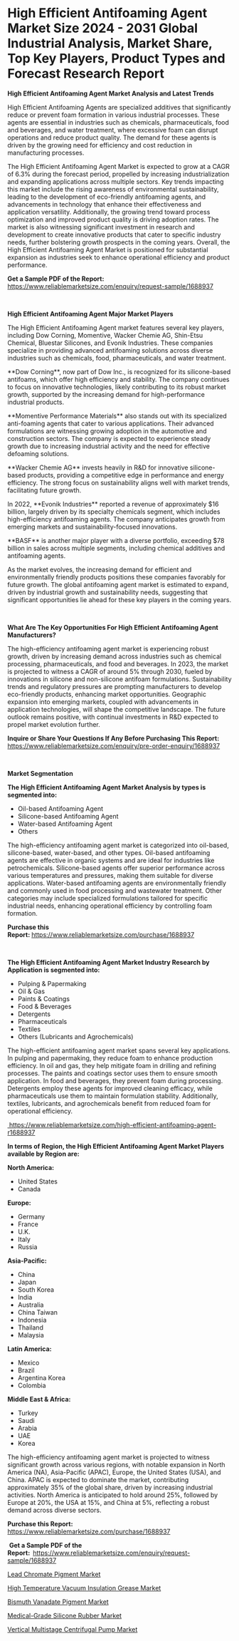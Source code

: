 <p><h1>High Efficient Antifoaming Agent Market Size 2024 - 2031 Global Industrial Analysis, Market Share, Top Key Players, Product Types and Forecast Research Report</h1></p><p><strong>High Efficient Antifoaming Agent Market Analysis and Latest Trends</strong></p>
<p><p>High Efficient Antifoaming Agents are specialized additives that significantly reduce or prevent foam formation in various industrial processes. These agents are essential in industries such as chemicals, pharmaceuticals, food and beverages, and water treatment, where excessive foam can disrupt operations and reduce product quality. The demand for these agents is driven by the growing need for efficiency and cost reduction in manufacturing processes.</p><p>The High Efficient Antifoaming Agent Market is expected to grow at a CAGR of 6.3% during the forecast period, propelled by increasing industrialization and expanding applications across multiple sectors. Key trends impacting this market include the rising awareness of environmental sustainability, leading to the development of eco-friendly antifoaming agents, and advancements in technology that enhance their effectiveness and application versatility. Additionally, the growing trend toward process optimization and improved product quality is driving adoption rates. The market is also witnessing significant investment in research and development to create innovative products that cater to specific industry needs, further bolstering growth prospects in the coming years. Overall, the High Efficient Antifoaming Agent Market is positioned for substantial expansion as industries seek to enhance operational efficiency and product performance.</p></p>
<p><strong>Get a Sample PDF of the Report:&nbsp;</strong> <a href="https://www.reliablemarketsize.com/enquiry/request-sample/1688937?utm_campaign=1180&utm_medium=2&utm_source=Github&utm_content=ia&utm_term=17102024&utm_id=high-efficient-antifoaming-agent">https://www.reliablemarketsize.com/enquiry/request-sample/1688937</a></p>
<p>&nbsp;</p>
<p><strong>High Efficient Antifoaming Agent Major Market Players</strong></p>
<p><p>The High Efficient Antifoaming Agent market features several key players, including Dow Corning, Momentive, Wacker Chemie AG, Shin-Etsu Chemical, Bluestar Silicones, and Evonik Industries. These companies specialize in providing advanced antifoaming solutions across diverse industries such as chemicals, food, pharmaceuticals, and water treatment.</p><p>**Dow Corning**, now part of Dow Inc., is recognized for its silicone-based antifoams, which offer high efficiency and stability. The company continues to focus on innovative technologies, likely contributing to its robust market growth, supported by the increasing demand for high-performance industrial products.</p><p>**Momentive Performance Materials** also stands out with its specialized anti-foaming agents that cater to various applications. Their advanced formulations are witnessing growing adoption in the automotive and construction sectors. The company is expected to experience steady growth due to increasing industrial activity and the need for effective defoaming solutions.</p><p>**Wacker Chemie AG** invests heavily in R&D for innovative silicone-based products, providing a competitive edge in performance and energy efficiency. The strong focus on sustainability aligns well with market trends, facilitating future growth.</p><p>In 2022, **Evonik Industries** reported a revenue of approximately $16 billion, largely driven by its specialty chemicals segment, which includes high-efficiency antifoaming agents. The company anticipates growth from emerging markets and sustainability-focused innovations.</p><p>**BASF** is another major player with a diverse portfolio, exceeding $78 billion in sales across multiple segments, including chemical additives and antifoaming agents.</p><p>As the market evolves, the increasing demand for efficient and environmentally friendly products positions these companies favorably for future growth. The global antifoaming agent market is estimated to expand, driven by industrial growth and sustainability needs, suggesting that significant opportunities lie ahead for these key players in the coming years.</p></p>
<p>&nbsp;</p>
<p><strong>What Are The Key Opportunities For High Efficient Antifoaming Agent Manufacturers?</strong></p>
<p><p>The high-efficiency antifoaming agent market is experiencing robust growth, driven by increasing demand across industries such as chemical processing, pharmaceuticals, and food and beverages. In 2023, the market is projected to witness a CAGR of around 5% through 2030, fueled by innovations in silicone and non-silicone antifoam formulations. Sustainability trends and regulatory pressures are prompting manufacturers to develop eco-friendly products, enhancing market opportunities. Geographic expansion into emerging markets, coupled with advancements in application technologies, will shape the competitive landscape. The future outlook remains positive, with continual investments in R&D expected to propel market evolution further.</p></p>
<p><strong>Inquire or Share Your Questions If Any Before Purchasing This Report:</strong> <a href="https://www.reliablemarketsize.com/enquiry/pre-order-enquiry/1688937?utm_campaign=1180&utm_medium=2&utm_source=Github&utm_content=ia&utm_term=17102024&utm_id=high-efficient-antifoaming-agent">https://www.reliablemarketsize.com/enquiry/pre-order-enquiry/1688937</a></p>
<p>&nbsp;</p>
<p><strong>Market Segmentation</strong></p>
<p><strong>The High Efficient Antifoaming Agent Market Analysis by types is segmented into:</strong></p>
<p><ul><li>Oil-based Antifoaming Agent</li><li>Silicone-based Antifoaming Agent</li><li>Water-based Antifoaming Agent</li><li>Others</li></ul></p>
<p><p>The high-efficiency antifoaming agent market is categorized into oil-based, silicone-based, water-based, and other types. Oil-based antifoaming agents are effective in organic systems and are ideal for industries like petrochemicals. Silicone-based agents offer superior performance across various temperatures and pressures, making them suitable for diverse applications. Water-based antifoaming agents are environmentally friendly and commonly used in food processing and wastewater treatment. Other categories may include specialized formulations tailored for specific industrial needs, enhancing operational efficiency by controlling foam formation.</p></p>
<p><strong>Purchase this Report:&nbsp;</strong><a href="https://www.reliablemarketsize.com/purchase/1688937?utm_campaign=1180&utm_medium=2&utm_source=Github&utm_content=ia&utm_term=17102024&utm_id=high-efficient-antifoaming-agent">https://www.reliablemarketsize.com/purchase/1688937</a></p>
<p>&nbsp;</p>
<p><strong>The High Efficient Antifoaming Agent Market Industry Research by Application is segmented into:</strong></p>
<p><ul><li>Pulping & Papermaking</li><li>Oil & Gas</li><li>Paints & Coatings</li><li>Food & Beverages</li><li>Detergents</li><li>Pharmaceuticals</li><li>Textiles</li><li>Others (Lubricants and Agrochemicals)</li></ul></p>
<p><p>The high-efficient antifoaming agent market spans several key applications. In pulping and papermaking, they reduce foam to enhance production efficiency. In oil and gas, they help mitigate foam in drilling and refining processes. The paints and coatings sector uses them to ensure smooth application. In food and beverages, they prevent foam during processing. Detergents employ these agents for improved cleaning efficacy, while pharmaceuticals use them to maintain formulation stability. Additionally, textiles, lubricants, and agrochemicals benefit from reduced foam for operational efficiency.</p></p>
<p><a href="https://www.reliablemarketsize.com/high-efficient-antifoaming-agent-r1688937?utm_campaign=1180&utm_medium=2&utm_source=Github&utm_content=ia&utm_term=17102024&utm_id=high-efficient-antifoaming-agent">&nbsp;https://www.reliablemarketsize.com/high-efficient-antifoaming-agent-r1688937</a></p>
<p><strong>In terms of Region, the High Efficient Antifoaming Agent Market Players available by Region are:</strong></p>
<p>
    <p> <strong> North America: </strong>
        <ul>
            <li>United States</li>
            <li>Canada</li>
        </ul>
        </p> 
    <p> <strong> Europe: </strong>
        <ul>
            <li>Germany</li>
            <li>France</li>
            <li>U.K.</li>
            <li>Italy</li>
            <li>Russia</li>
        </ul>
        </p> 
    <p> <strong> Asia-Pacific: </strong>
        <ul>
            <li>China</li>
            <li>Japan</li>
            <li>South Korea</li>
            <li>India</li>
            <li>Australia</li>
            <li>China Taiwan</li>
            <li>Indonesia</li>
            <li>Thailand</li>
            <li>Malaysia</li>
        </ul>
        </p> 
    <p> <strong> Latin America: </strong>
        <ul>
            <li>Mexico</li>
            <li>Brazil</li>
            <li>Argentina Korea</li>
            <li>Colombia</li>
        </ul>
        </p> 
    <p> <strong> Middle East & Africa: </strong>
        <ul>
            <li>Turkey</li>
            <li>Saudi</li>
            <li>Arabia</li>
            <li>UAE</li>
            <li>Korea</li>
        </ul>
    </p>
    </p>
<p><p>The high-efficiency antifoaming agent market is projected to witness significant growth across various regions, with notable expansion in North America (NA), Asia-Pacific (APAC), Europe, the United States (USA), and China. APAC is expected to dominate the market, contributing approximately 35% of the global share, driven by increasing industrial activities. North America is anticipated to hold around 25%, followed by Europe at 20%, the USA at 15%, and China at 5%, reflecting a robust demand across diverse sectors.</p></p>
<p><strong>Purchase this Report: </strong><a href="https://www.reliablemarketsize.com/purchase/1688937?utm_campaign=1180&utm_medium=2&utm_source=Github&utm_content=ia&utm_term=17102024&utm_id=high-efficient-antifoaming-agent">https://www.reliablemarketsize.com/purchase/1688937</a></p>
<p>&nbsp;<strong>Get a Sample PDF of the Report:&nbsp;&nbsp;</strong><a href="https://www.reliablemarketsize.com/enquiry/request-sample/1688937?utm_campaign=1180&utm_medium=2&utm_source=Github&utm_content=ia&utm_term=17102024&utm_id=high-efficient-antifoaming-agent">https://www.reliablemarketsize.com/enquiry/request-sample/1688937</a></p>
<p><strong></strong></p>
<p><p><a href="https://www.linkedin.com/pulse/global-perspectives-lead-chromate-pigment-market-trends-challenges-4nrqf?utm_campaign=1180&utm_medium=2&utm_source=Github&utm_content=ia&utm_term=17102024&utm_id=high-efficient-antifoaming-agent">Lead Chromate Pigment Market</a></p><p><a href="https://github.com/ramdeniz14hi/Market-Research-Report-List-1/blob/main/high-temperature-vacuum-insulation-grease-market.md?utm_campaign=1180&utm_medium=2&utm_source=Github&utm_content=ia&utm_term=17102024&utm_id=high-efficient-antifoaming-agent">High Temperature Vacuum Insulation Grease Market</a></p><p><a href="https://www.linkedin.com/pulse/bismuth-vanadate-pigment-revenue-growth-report-2024-2031-isf4f?utm_campaign=1180&utm_medium=2&utm_source=Github&utm_content=ia&utm_term=17102024&utm_id=high-efficient-antifoaming-agent">Bismuth Vanadate Pigment Market</a></p><p><a href="https://github.com/zenap1yahrovat/Market-Research-Report-List-1/blob/main/medical-grade-silicone-rubber-market.md?utm_campaign=1180&utm_medium=2&utm_source=Github&utm_content=ia&utm_term=17102024&utm_id=high-efficient-antifoaming-agent">Medical-Grade Silicone Rubber Market</a></p><p><a href="https://issuu.com/reportprime-2/docs/vertical-multistage-centrifugal-pum_10e677db7ac437?utm_campaign=1180&utm_medium=2&utm_source=Github&utm_content=ia&utm_term=17102024&utm_id=high-efficient-antifoaming-agent">Vertical Multistage Centrifugal Pump Market</a></p></p>